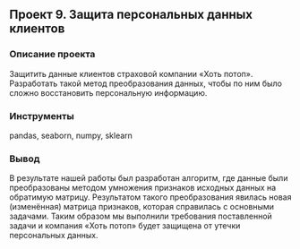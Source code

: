 ## Проект 9. Защита персональных данных клиентов

### Описание проекта

Защитить данные клиентов страховой компании «Хоть потоп». Разработать такой метод преобразования данных, чтобы по ним было сложно восстановить персональную информацию. 

### Инструменты
pandas, seaborn, numpy, sklearn

### Вывод
В результате нашей работы был разработан алгоритм, где данные были преобразованы методом умножения признаков исходных данных на обратимую матрицу. Результатом такого преобразования явилась новая (изменённая) матрица признаков, которая справилась с основными задачами. Таким образом мы выполнили требования поставленной задачи и компания «Хоть потоп» будет защищена от утечки персональных данных.
